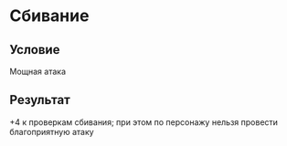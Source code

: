 # Сбивание
## Условие
Мощная атака
## Результат
+4 к проверкам сбивания; при этом по персонажу нельзя провести благоприятную атаку